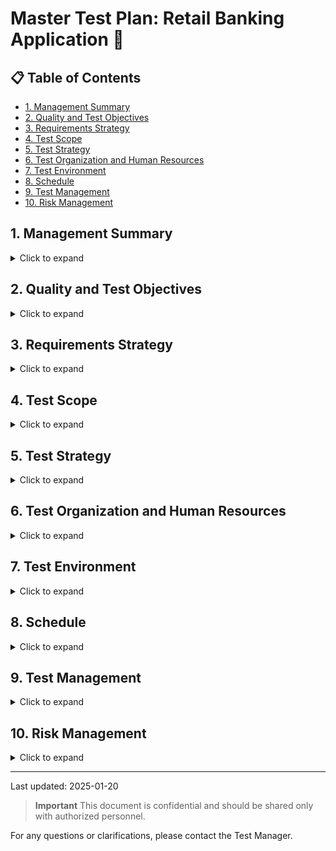 # Master Test Plan: Retail Banking Application 🏦

## 📋 Table of Contents
- [1. Management Summary](#1-management-summary)
- [2. Quality and Test Objectives](#2-quality-and-test-objectives)
- [3. Requirements Strategy](#3-requirements-strategy)
- [4. Test Scope](#4-test-scope)
- [5. Test Strategy](#5-test-strategy)
- [6. Test Organization and Human Resources](#6-test-organization-and-human-resources)
- [7. Test Environment](#7-test-environment)
- [8. Schedule](#8-schedule)
- [9. Test Management](#9-test-management)
- [10. Risk Management](#10-risk-management)

## 1. Management Summary
<details>
<summary>Click to expand</summary>

This document outlines the comprehensive test plan for our retail banking application. It serves as the primary reference for all testing activities throughout the project lifecycle.

### 1.1 Goals of the Master Test Plan

The primary goal of this Master Test Plan is to outline a comprehensive and structured approach to the testing of the retail banking application, to determine if the application meets all the business and technical requirements. This plan serves as a guide to align testing activities with the overall project objectives, aiming to achieve the following:

- **Validate Quality**: Validate that the retail banking application performs as expected across multiple channels, including online platforms, physical branches, ATMs, and in-person interactions.

- **Risk Mitigation**: Identify and address potential risks and defects early in our software development lifecycle to prevent post-release issues.

- **Regulatory Compliance**: Test that the application conforms to the banking regulations and security standards, such as PCI-DSS and GDPR as applicable, in order to protect the customer data and maintain transactions' integrity.

### 1.2 Summary of the Test Strategy

The test strategy for the retail banking application is a multi-pronged test approach:

- **Test Levels**: Testing will be conducted at the test levels, including Unit Testing, Integration Testing, System Testing, and User Acceptance Testing (UAT). In each test level, the focus will be different, in order to gauge application quality from different points of view.

- **Types of Testing**: The types of testing will include functional testing for core banking operations, performance testing to assess system scalability, security testing to test safety of the sensitive data, and usability testing to test the customer experience.

- **Test Automation Strategy**: Test automation will be used to increase repeatability and efficiency. Automated tests scripts will be developed for smoke testing, high-priority functional test scenarios and regression testing.

- **Defect Management**: A systematic defect management process will be followed to track and resolve issues. This includes categorizing defects by severity, prioritizing them based on impact, regular tracking for their timely resolution and retesting on resolution.

- **Test Environment and Data Strategy**: A controlled and consistent test environment will be established to replicate the production environment (as closely as feasible). Test data will be stored securely in a centralized repository, with anonymized and representative data sets available for test execution.

### 1.3 Purpose of the Document

This document serves as a detailed guide for the testing of the retail banking application. It provides a structured template, that is reusable in similar projects. It aims to:

- **Provide Clarity**: Give a clear understanding of the testing objectives, scope, and strategies to all stakeholders, including the client, project managers, business analysts, developers, and testers.

- **Increase Coordination**: Establish a common testing methodology and test approach to coordinate efforts within the testing team, and with the developers and other stakeholders.

- **Create Consistency**: Create a consistent test approach that can be adapted for future projects, encouraging the reuse of test assets and alignment with organizational testing standards.

- **Support Decision-Making**: Serve as a reference for decision-making throughout the software testing lifecycle, providing guidelines regarding test process management (for example managing the test progress, risk areas, and quality metrics).

</details>

## 2. Quality and Test Objectives
<details>
<summary>Click to expand</summary>

### 2.1 Overall Testing Goals

- **Verify Functionality**: Test if all the features and functionalities of the retail banking application meet the specified business requirements and give expected results across all user interfaces, including online banking, ATM interactions, and in-branch services.

- **Validate System Integration**: Confirm if all integrated systems, including third-party services (e.g. payment gateways, credit scoring systems), work correctly with the banking application.

- **Test Security and Compliance**: Verify that the application conforms to the banking regulations and security standards, such as PCI-DSS and GDPR as applicable, in order to protect the customer data and maintain transactions' integrity.

- **Test Performance and Scalability**: Assess the system's performance under various representative load conditions to test if it can handle scenarios, such as end-of-month transactions or promotional events.

- **Check User Experience**: Assess if the application provides an intuitive and user-friendly experience, with consistent and error-free navigation across all platforms.

- **Facilitate Defect Management**: Implement a systematic approach to identify, classify, and resolve defects promptly.

### 2.2 Key Performance Indicators (KPIs)

| KPI | Description | Success Metric |
|-----|-------------|----------------|
| Requirement Traceability | Traceability between business requirements and test cases | 100% (RTM) Compliance |
| Test Coverage | The percentage of requirements covered by test cases | 95% or higher |
| Test Execution Rate | The percentage of planned test cases executed within a given time | 90% or higher |
| Automated Test Execution Rate | The percentage of automated test scripts executed without manual intervention | 85% or higher |
| Test Execution Efficiency | Executed test cases give test results without false positives or false negatives | 90% or higher |
| Performance Benchmarks | Maximum response time of core banking transactions | 2 seconds |
| | Processing of concurrent transactions | 10,000 minimum |
| Defect Density | The number of defects identified per module | - |
| Defect Resolution Time | The average time taken to resolve defects from reporting to closure | High-priority defects <= 24 hours<br>Other defects <= 48 hours |
| User Acceptance Testing (UAT) Defects | The number and severity of defects identified during UAT | Zero critical-severity or high-priority defects |

> **Note**: These objectives and KPIs are selected merely to help evaluate the application's quality and the effectiveness of the testing process.

### Primary Objectives
- [ ] Ensure 99.99% system availability
- [ ] Verify all security requirements
- [ ] Validate regulatory compliance
- [ ] Confirm data integrity

### Quality Metrics
```
- Performance: < 2s response time
- Security: Zero critical vulnerabilities
- Usability: 95% user satisfaction
```
</details>

## 3. Requirements Strategy
<details>
<summary>Click to expand</summary>

### 3.1 Requirements Gathering Approach

The requirements gathering process will involve multiple stakeholders, such as business, product owners, development team, and the testing team. The process will follow these steps:

- **Stakeholder meetings**: Conduct workshops with business stakeholders to capture functional and non-functional requirements, including use cases (including specific scenarios related to online banking, ATM interactions, and in-branch processes) and user stories.

- **Document Analysis**: Review existing Business Requirement Documents (BRDs), Functional Specification Documents (FSDs), and regulatory compliance guidelines to identify detailed requirements and constraints that the application must satisfy.

- **Prototyping and User Feedback**: Create mockups or prototypes of key application features to gather initial feedback from end-users and other stakeholders.

- **Change Management**: There will be a process for managing changes to requirements throughout the project lifecycle. All changes must be reviewed, the impact on the testing scope and schedule must be evaluated and the changes agreed by all relevant stakeholders.

### 3.2 Requirements Prioritization

| Priority | Description |
|----------|-------------|
| Critical (Must-Have) | Essential for the core functioning of the banking application, such as transaction processing, account management, and security compliance |
| High (Should-Have) | Enhance the user experience or operational efficiency but are not critical for initial deployment, such as advanced reporting features and non-essential third-party integrations |
| Medium (Could-Have) | Provide value but are not crucial to the core application functionality |
| Low (Won't-Have for Now) | Can be deferred to future releases without impacting the overall application integrity or user experience |

### 3.3 Testing Traceability

As outlined in the 2.2 Key Performance Indicators (KPIs) section above, a comprehensive Requirement Traceability Matrix (RTM) will be used to map each requirement to corresponding test cases:

- **Traceability Links**: Each requirement will be uniquely identified and linked to specific test cases across test levels (unit, integration, system, and UAT).

- **Bidirectional Traceability**: The RTM will support bidirectional traceability, allowing for the identification of which test cases validate each requirement and vice versa.

- **Coverage Analysis**: It will be performed to identify any gaps in the testing process. This will involve reviewing the RTM to confirm that all high-priority requirements, as defined in the prioritization section, are covered by corresponding test cases.

- **Compliance and Audit Readiness**: The RTM will be maintained as a living document throughout the project lifecycle and will be used to demonstrate compliance with regulatory and business requirements during audits or project reviews.

### Requirements Coverage
| Requirement Type | Testing Approach | Priority |
|-----------------|------------------|-----------|
| Functional | End-to-End Testing | High |
| Security | Penetration Testing | Critical |
| Performance | Load Testing | High |
| Usability | User Acceptance | Medium |

</details>

## 4. Test Scope
<details>
<summary>Click to expand</summary>

### 4.1 Business Processes and Modules in Scope

The test scope will include the testing of all core and ancillary business processes of the retail banking application. This includes functional, non-functional, and regulatory compliance testing across various channels, which are online platforms, ATMs, and in-branch services.

The business processes and modules in scope are:

| Business Processes | Modules |
|-------------------|---------|
| Core Banking Operations | - Account management (opening, closing, and modifications)<br>- Transaction processing (fund transfers, bill payments, direct debits)<br>- Loan management (application, approval, and repayment)<br>- Card services (issuance, blocking, unblocking, PIN management) |
| Customer Management | - KYC (Know Your Customer) verification processes<br>- Profile management (contact information updates, security settings)<br>- Customer support and service requests (issue tracking, resolution) |
| Channel-Specific | - Online Banking: Web and mobile application functionalities, including secure login, dashboard navigation, transaction history, and notifications<br>- ATM Operations: Cash withdrawal, balance inquiry, fund transfers, and receipt generation<br>- In-Branch Transactions: Teller-assisted services, cash deposits and withdrawals, and cheque processing |
| Security and Compliance | - Authentication mechanisms (2FA, biometrics)<br>- Transaction security and encryption<br>- Compliance with regulatory requirements such as GDPR and PCI-DSS |
| Reporting and Analytics | - Generation of financial reports for customers and internal use<br>- Audit logs and activity tracking for compliance and fraud detection |

### 4.2 Out-of-Scope Items

| Business Processes | Description |
|-------------------|-------------|
| Third-Party Integrations | APIs or services from external partners not directly managed by the banking application team, unless they are critical to core functionality (e.g. payment gateway integrations) |
| Legacy System Compatibility | Testing backward compatibility with legacy systems that are scheduled for decommissioning and will not be used post-release |
| Future Enhancements and Non-Critical Features | Features planned for future releases, such as advanced AI-driven financial advisory modules or non-critical customer engagement tools like gamification elements |
| Infrastructure Testing | While the application's performance and scalability will be tested as per Section 2, detailed testing of underlying infrastructure (network stability, hardware resilience) is outside the current scope and will be managed by the infrastructure team |

### 4.3 Acceptance Criteria for Business Processes

Each business process within the scope will be considered acceptable for deployment if it meets the following criteria, as aligned with the requirements strategy outlined in Section 3:

- **Functional Accuracy**: All functional requirements, as defined in the RTM, must be met without any deviation. Test cases covering these requirements should have a pass rate of at least 95%, with no critical or high-priority defects remaining unresolved.

- **User Experience and Usability**: User interface elements should be accessible across all platforms (web, mobile, ATM). Usability testing results should show a satisfaction score of 90% or above from user feedback sessions.

- **Business Rule Validation**: All business rules, such as transaction limits, interest rate calculations, and eligibility criteria for loans, must be correctly implemented and validated by end-to-end tests.

- **Data Integrity and Consistency**: Data created, updated, or deleted during business processes should reflect accurately across all modules and reports.

### 4.4 Acceptance Criteria for Technical Solution

The technical solution acceptance criteria are defined to ensure that the system architecture and underlying technologies support the business requirements effectively. These criteria are:

- **Performance Benchmarks**: The application should meet predefined performance benchmarks, such as response times of less than 2 seconds for core transactions and the ability to handle up to 10,000 concurrent users with no degradation in service quality, as outlined in Section 2.2.

- **Scalability and Availability**: The system should demonstrate the ability to scale seamlessly during performance testing and maintain an uptime of 99.9% or higher during simulated peak load scenarios.

- **Security Compliance**: The technical solution must pass penetration testing and vulnerability assessments. There should be no critical or high-risk security defects in the final build.

- **Test Automation Coverage**: Automated test scripts, developed as per the Test Automation Strategy in Section 5, should be able to execute at least 85% of regression test cases.

### In Scope
- Core Banking Functions
- Security Features
- Integration Points
- User Interface
- Mobile Applications

### Out of Scope
- Third-party Systems
- Legacy System Migration

</details>

## 5. Test Strategy
<details>
<summary>Click to expand</summary>

### 5.1 Overall Test Approach

The overall test strategy is designed to ensure that all business processes and technical solution of the retail banking application are validated against the requirements outlined in Section 4, while achieving the quality and test objectives defined in Section 2. The strategy includes a combination of manual testing and automated testing, risk-based prioritization, and a focus on early defect detection.

#### Primary Objectives
- **Comprehensive Validation**: To test all functional and non-functional requirements are fully validated, covering business processes, technical requirements, and user experience.
- **Early Defect Detection**: To identify and resolve defects early in the development lifecycle.
- **Efficient Resource Utilization**: To optimize the use of human and technical resources by using structured test design techniques and test automation.
- **Regulatory Compliance**: To test that the application adheres to all relevant banking regulations and standards, minimizing compliance risks.

#### Test Approach
- **Phased Testing**: Testing will be conducted in clearly defined phases, corresponding to the test levels described in Section 5.2, to validate individual components, integrations, and the system as a whole.
- **Risk-Based Prioritization**: Test cases will be prioritized based on the business impact and technical complexity of the features, as explained in Section 3.2.
- **Test Automation**: Automated testing will be used for regression, smoke, and sanity tests, as outlined in Section 5.2.

### 5.2 Test Strategy Details

#### Test Levels
| Test Level | Scope | Responsibility | Tools |
|------------|-------|----------------|-------|
| Unit Testing | Validating the smallest units of code, typically functions or methods, to ensure they perform as expected in isolation | Development team for creating automated unit tests | JUnit (Java), pytest (Python) etc. |
| Integration Testing | Validating the interactions between integrated modules or services, testing if the data flows and communications between components are functioning correctly | Development team with support from the testing team, focusing on both internal and critical third-party integrations | Postman, SOAP UI for API testing, and custom scripts |
| System Testing | Validating the complete system against the requirements, covering end-to-end business processes and technical functionalities | Testing team, using the comprehensive test cases derived from the RTM in Section 3.3 | Selenium for UI testing, JMeter for performance testing, and manual testing |
| User Acceptance Testing (UAT) | Validating the system from the end-user perspective | End-users and business stakeholders, with support from the testing team for setting up environments and managing defects | - |

#### Testing Types
| Testing Type | Scope | Test Approach |
|--------------|-------|---------------|
| Functional Testing | Validate that all features and functionalities perform according to the business requirements, as detailed in Section 4.1 | Include both positive and negative test scenarios, focusing on core banking operations and customer management features |
| Performance Testing | Assess the application's response time, throughput, and scalability | Test performance under various load conditions |
| Security Testing | Test against vulnerabilities, such as SQL injection and XSS | Refer security compliance criteria in Section 4.4 |
| Exploratory Testing | Test to identify defects not covered by predefined test cases | Explore edge cases and unexpected user behaviors |
| Regression Testing | Validate that new changes including enhancements do not introduce defects in existing functionalities | Automate regression test suites will be executed after every major code change or release cycle |

### Test Design Strategy

#### Test Case Design Techniques
- **Equivalence Partitioning and Boundary Value Analysis**: To reduce the number of test cases while maintaining coverage
- **Decision Table Testing**: List all combinations for complex business rules, before testing
- **State Transition Testing**: For testing workflows and processes involving multiple states

#### Test Coverage Approach
- **Risk-Based Coverage**: Focuses on critical areas identified in Acceptance Criteria sections above, testing all high-risk functionalities in detail
- **100% Requirement Coverage**: All requirements in the RTM must have corresponding test cases

#### Prioritization of Test Cases
- **Critical Path Scenarios**: First priority, covering the most crucial business processes
- **High Risk and High Impact Areas**: Second priority, covering areas with high defect density or significant user impact

### Test Data Strategy

#### Approach to Generating and Managing Test Data
- **Data Generation Tools**: Use automated tools, such as Mock Data Generator, to generate large volumes of test data for performance and load testing
- **Data Management**: Manage test data sets centrally to help consistency across test environments
- **Data Privacy and Anonymization**: Use anonymization techniques, such that all personal data is anonymized to comply with any applicable regulations, such as GDPR

#### Data Migration Testing
- **Scope**: Validate that data is accurately and completely migrated from legacy systems to the new application
- **Approach**: Compare data before and after migration, verifying data integrity, consistency, and accessibility

### Test Environments Strategy

#### Environments Needed
- Development: For unit and integration testing by developers
- Staging: For system testing, replicating the production environment as accurately as feasible
- UAT: For final validation before deployment

#### Environment Management
- **Setup Procedures**: Standardize scripts and configurations to ensure consistency across environments
- **Maintenance**: Regularly update and monitor to ensure environments are stable and aligned with the latest code base
- **Access Management**: Role-based access control to restrict access to sensitive environments and data

### Test Automation Strategy

Automated tests will cover regression, smoke, and critical functional test cases. High-frequency and high-risk test cases will be automated first. The tools and frameworks for automation will include:
- Selenium for UI testing
- RestAssured for API testing
- JUnit for unit testing

A modular and reusable test automation framework will be used to ensure scalability and maintainability. Automated test cases will be maintained in the central version-controlled repository to manage changes effectively.

### Test Execution Strategy

Tests will be executed according to a predefined schedule, with priority given to critical path test cases:
- Smoke Testing on every new build
- Sanity Testing after minor changes
- Regular regression testing cycles

### Defect Management Strategy

Standard templates and fields will be used for defect reports. JIRA will be used for defect tracking and management.

#### Defect Priorities
| Priority | Description |
|----------|-------------|
| Critical | Defects that block major functionality and must be resolved before release |
| High | Significant defects impacting major functionalities but with workarounds available |
| Medium | Defects that impact non-critical functionalities |
| Low | Minor issues that do not affect core functionality |

#### Defect Lifecycle
| Step | Description |
|------|-------------|
| Reporting | Defects are logged with detailed information and reproducible steps |
| Assigning | Defects are assigned to developers based on priority and impact |
| Fixing | Developers resolve the defect |
| Retesting | Testers validate the fix and ensure no new defects are introduced |
| Closure | Defects are closed after successful retesting |


</details>

## 6. Test Organization and Human Resources
<details>
<summary>Click to expand</summary>

### 6.1 Test Team Structure

The test team for the retail banking application is organized to efficiently conduct all testing activities across the diverse channels, which are online, in-branch, ATMs, and in-person banking. The organizational structure uses specialized roles that correspond to the key testing activities identified in the Test Strategy (Section 5).

#### Test Team Roles and Responsibilities

| Role | Responsibility Summary | Responsibilities |
|------|----------------------|------------------|
| Test Lead (1) | Manage the testing lifecycle, align testing activities with the project goals, and guide adherence to the Test Strategy | - Develop and maintain this Master Test Plan<br>- Coordinate resource allocation, test design, test execution, and defect management<br>- Facilitate communication between the test team and other project stakeholders<br>- Manage risk assessment and mitigation strategies as described in Section 10 |
| Functional Testers (3) | Validate business processes, testing if the acceptance criteria defined in Section 4 is met | - Design, write and execute test cases based on business requirements and workflows outlined in the Requirements Strategy (Section 3)<br>- Validate all business processes in scope, as defined in Section 4<br>- Report defects with detailed reproduction steps and communicate with developers for resolution, re-testing and closure |
| API Testers (2) | Validate API endpoints and service integrations between modules | - Develop and execute API test cases for validating data integrity and service interactions<br>- Test if all service endpoints meet the specified functional and performance criteria<br>- Automate API test cases where applicable |
| Back-End Testers (2) | Validate database operations, data migrations, and business logic at the back-end level | - Conduct database validation by testing data integrity during data migrations<br>- Validate business logic at the back-end, against the business requirements<br>- Collaborate with the performance tester for back-end performance validation |
| Performance Tester (1) | Conduct performance testing to ensure the system meets defined performance criteria | - Design, develop and execute performance test scripts for load, stress, and endurance testing<br>- Analyze results and identify performance bottlenecks<br>- Provide performance results, performance issues and high-level recommendations to improve application performance |
| Security Tester (1) | Identify security vulnerabilities, to test compliance with security standards | - Conduct security assessments, including penetration testing and vulnerability scanning<br>- Validate compliance with security standards and best practices<br>- Report security defects and coordinate with development teams for resolution, re-testing and closure |
| Automation Testers (2) | Develop and maintain automated test suites for regression, smoke, and sanity testing | - Design, develop and maintain automated test scripts for sanity testing and regression testing<br>- Integrate automated tests into the CI/CD pipeline<br>- Refactor automated tests and update them as needed to adapt to changes in the application |
| UAT Coordinator (1) | Coordinate User Acceptance Testing with business stakeholders | - Plan, manage and facilitate the UAT process, by engaging and keeping business stakeholders informed<br>- Facilitate UAT test case execution and collect feedback<br>- Report UAT findings to the Test Lead and assist in addressing any identified defects |

### 6.2 Communication Plan and Reporting Hierarchy

Clear communication and reporting are needed to keep all project stakeholders informed of testing progress, risks, and issues. The following communication plan establishes a structured approach to reporting and collaboration.

#### Reporting Hierarchy

1. **Test Lead**: Reports to the Project Manager and Project Steering Committee on overall test progress, major issues, and risk management.
2. **Testers**: Report daily to the Test Lead with updates on test execution, defect status, and any impediments.
3. **UAT Coordinator**: Reports UAT progress and findings to the Test Lead and Business Stakeholders.

#### Communication Plan

| Meeting Name | Attendees | Agenda | Report Format |
|--------------|-----------|---------|---------------|
| Daily Stand-Up Meeting | Test Lead with all testers | Review progress, discuss the day's focus, and address any blockers | **Date**: [MM/DD/YYYY]<br>**Test Cases Designed**: [Total/Planned]<br>**Test Cases Executed**: [Total/Planned]<br>**Defects Found**: [List with Severity and Status]<br>**Blocked Test Cases**: [Count and Reason] |
| Weekly Status Meeting | Test Lead, Project Manager, and key stakeholders | Review overall test progress, discuss any deviations from the schedule, and adjust priorities as needed | **Overall Test Progress**: [Percentage of executed vs. planned]<br>**Defect Summary**:<br>- Critical: [Count and Status]<br>- High: [Count and Status]<br>- Medium: [Count and Status]<br>- Low: [Count and Status]<br>**Risks & Mitigation**: [Current risks and mitigation plans]<br>**Upcoming Activities**: [Planned tests and focus areas for the coming week] |
| Defect Triage Meeting | Test Lead, developers, product owners, and relevant stakeholders | Discuss newly reported defects, assess their impact, and prioritize resolution | **Defect ID**: [Unique identifier]<br>**Description**: [Brief summary]<br>**Severity**: [Critical, High, Medium, Low]<br>**Status**: [New, Open, Fixed, Closed]<br>**Assigned To**: [Developer or team]<br>**Comments**: [Additional details or reproduction steps] |
| UAT Review Session | UAT Coordinator and business stakeholders | Review UAT progress and gather feedback | **UAT Scenario ID**: [Unique identifier]<br>**Scenario Description**: [Brief description]<br>- Result: [Pass/Fail]<br>- Defects Raised: [Count and details]<br>- Feedback: [Stakeholder feedback] |
| Ad-Hoc Communication | As needed | Quick updates or issue resolution | None |

### Team Structure
```mermaid
graph TD
    A[Test Manager] --> B[Test Lead]
    B --> C[Automation Testers]
    B --> D[Manual Testers]
    B --> E[Security Testers]
```

### Roles and Responsibilities
- Test Manager: Overall test strategy
- Test Lead: Day-to-day coordination
- Testers: Test execution and reporting

</details>

## 7. Test Environment
<details>
<summary>Click to expand</summary>

### 7.1 Hardware and Software Requirements

The test environment for the retail banking application must replicate the production environment as closely as feasible in order to get realistic test results. This section outlines the necessary hardware and software components required to support the testing activities across different test levels and types as defined in the Test Strategy (Section 5).

#### 7.1.1 Hardware Requirements

**Servers:**
- **Application Servers**: 4 servers to host the application under test
  - 16 GB RAM minimum
  - 8-core CPUs
  - 1 TB SSD storage

- **Database Servers**: 2 servers to host relational databases for back-end testing
  - 32 GB RAM
  - 16-core CPUs
  - 2 TB SSD storage

- **Performance Testing Servers**: 2 dedicated servers for load and performance testing
  - High I/O capabilities
  - 64 GB RAM

**Client Machines:**
- **Desktop/Workstations**: Multiple configurations for cross-platform testing
  - Operating Systems: Windows, macOS, Linux
  - Browsers: Chrome, Firefox, Safari, Edge
  - Minimum specs: 8 GB RAM, 256 GB SSD storage

- **Mobile Devices**: Various devices for mobile testing
  - Android and iOS platforms
  - Different screen sizes
  - Various OS versions

**Networking Hardware:**
- **Switches/Routers**: Configured for network condition simulation
- **VPN Access**: Secure access for remote testing teams

#### 7.1.2 Software Requirements

**Operating Systems:**
- **Server OS**: 
  - Windows Server 2019
  - Ubuntu 20.04 LTS
- **Client OS**:
  - Windows 10 and Windows 11
  - macOS 11
  - Ubuntu 18.04+

**Databases:**
- **Relational Databases**:
  - Oracle 19c
  - Microsoft SQL Server 2019
- **NoSQL Databases**:
  - MongoDB 4.4 for specific module testing

**Middleware:**
- Apache Kafka for real-time data streaming and integration testing

**Browsers:**
- Latest versions of:
  - Chrome
  - Firefox
  - Safari
  - Microsoft Edge

### 7.2 Testing Tools and Technologies

| Category | Tools | Purpose |
|----------|-------|----------|
| Test Management Tools | - Jira<br>- Zephyr | - Managing test cases, user stories, and defects<br>- Test case management and metrics generation |
| Test Automation Tools | - Selenium<br>- Appium<br>- Postman<br>- Jenkins | - Web application automation<br>- Mobile testing automation<br>- API testing and automation<br>- CI/CD automation |
| Performance Testing Tools | - JMeter<br>- LoadRunner | - Load testing and concurrent user simulation<br>- Complex performance scenarios and reporting |
| Security Testing Tools | - OWASP ZAP<br>- Burp Suite | - Dynamic application security testing<br>- Manual penetration testing |
| Database Testing Tools | - SQL Developer<br>- DBUnit | - Database validation and integrity testing<br>- Automated database testing |

### 7.3 Environment Configuration Management

#### Version Control
- **Source Control System**: 
  - Git for all code, scripts, and configurations
  - Includes server setup and test data configurations
- **Environment Branching Strategy**:
  - Separate branches for each environment (Development, Staging, UAT)
  - Controlled changes and rollback capability

#### Configuration Management Tools
- **Ansible/Chef**:
  - Automated deployment and configuration
  - Environment consistency maintenance
  - Minimized manual setup errors

#### Environment Setup and Maintenance
- **Automated Setup**:
  - Scripted environment setup
  - Application deployment automation
  - Software component installation
- **Environment Verification**:
  - Automated health checks post-deployment
  - Service availability verification

#### Access Control and Monitoring
- **Access Control**:
  - Role-based access control (RBAC)
  - Access logging and tracking
  - Unauthorized access monitoring
- **Monitoring and Alerts**:
  - Tools: Nagios and New Relic
  - Health and performance monitoring
  - Automated alerting system

#### Environment Reset and Data Refresh
- **Scheduled Resets**:
  - Regular environment resets (weekly)
  - Baseline state maintenance
  - Test data consistency
- **Data Refresh**:
  - Periodic data updates
  - Data anonymization and masking
  - Privacy regulation compliance

### Environment Setup
```
Development --> Testing --> Staging --> Production
```

### Infrastructure Requirements
- [ ] Test servers
- [ ] Database instances
- [ ] Network configuration
- [ ] Security tools

</details>

## 8. Schedule
<details>
<summary>Click to expand</summary>

### 8.1 Detailed Testing Timeline

The testing activities for the retail banking application are structured in phases, each aligning with the milestones defined in the Test Strategy (Section 5) and adhering to the resource allocations and test environment setups (Section 6 and Section 7).

| Phase | Start Date | End Date | Objectives | Activities |
|-------|------------|----------|------------|------------|
| Planning & Preparation | 01-Jan-2025 | 31-Jan-2025 | Test readiness across all environments and team members | - Finalize test plans, test cases, and scripts<br>- Setup and validate test environments<br>- Train team members on tools and processes |
| Unit Testing | 01-Feb-2025 | 28-Feb-2025 | Detect and fix component-level defects early | - Execute unit tests for individual components<br>- Verify code modules against technical specifications |
| Integration Testing | 01-Mar-2025 | 31-Mar-2025 | Set up communication and data integrity between modules | - Conduct integration tests for combined components<br>- Validate module interactions and data flow |
| System Testing | 01-Apr-2025 | 31-May-2025 | Validate overall system behavior and performance under expected loads | - Conduct end-to-end functional tests<br>- Conduct non-functional tests (e.g., performance, security) |
| Regression Testing | 01-Jun-2025 | 15-Jun-2025 | Test stability of the system after changes | - Re-test impacted functionalities after bug fixes and updates |
| User Acceptance Testing (UAT) | 16-Jun-2025 | 15-Jul-2025 | Gain formal approval from stakeholders for the application release | - Coordinate with business stakeholders for UAT<br>- Validate against business requirements and processes |
| Final Validation & Pre-Production | 16-Jul-2025 | 31-Jul-2025 | Validate deployment readiness | - Conduct final sanity tests in the pre-production environment |
| Production Rollout Support | 01-Aug-2025 | 15-Aug-2025 | Smooth transition to the production environment | - Support deployment activities<br>- Monitor for critical issues post-deployment |
| Project Closure & Retrospective | 16-Aug-2025 | 31-Aug-2025 | Summarize test results and key findings | - Document lessons learned<br>- Archive test artifacts and reports |

### 8.2 Milestones and Deliverables

| Milestone | Date | Deliverables | Acceptance Criteria |
|-----------|------|--------------|-------------------|
| Test Planning Completion | 31-Jan-2025 | Finalized Master Test Plan, Test Cases, and Test Data | All test artifacts reviewed and approved by stakeholders |
| Unit Testing Completion | 28-Feb-2025 | Unit Test Results, and Defect Logs | All critical and high-priority unit test cases executed with defects documented |
| Integration Testing Completion | 31-Mar-2025 | Integration Test Results, and Interface Testing Reports | All integration scenarios tested and data flow verified between modules |
| System Testing Completion | 31-May-2025 | Functional and Non-Functional Test Reports, Performance and Security Test Results | System behaves as expected under various conditions; no critical defects open |
| Regression Testing Completion | 15-Jun-2025 | Regression Test Results, and Defect Summary Report | All regression test cases passed; no critical or high-priority defects remain |
| User Acceptance Testing (UAT) Completion | 15-Jul-2025 | UAT Test Results, and Stakeholder Sign-off | All business scenarios validated, and stakeholder approval obtained |
| Pre-Production Validation Completion | 31-Jul-2025 | Sanity Test Results, and completed Deployment Checklist | All pre-production tests passed, and deployment readiness confirmed |
| Production Rollout Completion | 15-Aug-2025 | Post-Deployment Report, and Production Sign-off | Successful deployment, and no critical issues post-release |
| Project Closure | 31-Aug-2025 | Project Closure Report, and Lessons Learned Document | All test artifacts archived, and project retrospective conducted |

### Timeline
| Phase | Start Date | End Date | Status |
|-------|------------|----------|---------|
| Planning | 2025-02-01 | 2025-02-15 | Pending |
| Execution | 2025-02-16 | 2025-04-15 | Pending |
| Reporting | 2025-04-16 | 2025-04-30 | Pending |

</details>

## 9. Test Management
<details>
<summary>Click to expand</summary>

### 9.1 Test Environment Management

Test Environment Management encompasses the setup, configuration, monitoring, and maintenance of environments required throughout the testing lifecycle.

#### Environment Setup and Configuration

- **Environment Types**: 
  - Development, Testing, Staging, and Production environments
  - Each environment mirrors specific aspects of production
  - Configured based on testing types (functional, performance, security)

- **Configuration Management**:
  - Version-controlled environment configurations
  - Documented server settings, database connections, network configurations
  - Formal change management process for configuration changes

- **Test Data Management**:
  - Test data strategies applied across environments
  - Compliance with privacy regulations
  - Use of anonymized or synthetic data where required

#### Environment Monitoring and Maintenance

- **Monitoring Tools**:
  - Implementation of Nagios/Splunk for environment health monitoring
  - Server performance, database integrity, and network status tracking
  - Automated alerts for deviations and potential issues

- **Regular Maintenance**:
  - Scheduled database refreshes
  - System patches and hardware upgrades
  - Off-peak hour maintenance windows

- **Environment Access Management**:
  - Role-based access control (RBAC)
  - Logged and reviewed access requests
  - Controlled access to sensitive data and configurations

### 9.2 Metrics and Reporting

#### Test Progress Metrics

| Metric | Description | Purpose |
|--------|-------------|----------|
| Test Case Execution | Track planned, executed, passed, failed, and blocked cases | Assess testing progress and predict completion timelines |
| Defect Density | Number of defects per module/functionality | Identify high-risk areas requiring additional focus |
| Test Case Pass Rate | Ratio of passed to total executed cases | Indicate application stability and quality |

#### Test Coverage Metrics

- **Requirements Coverage**:
  - Percentage of requirements mapped to test cases
  - Traceability maintained through Jira
  - Validation of business and technical requirements

- **Code Coverage**:
  - Statement and branch coverage tracking
  - Tools: JaCoCo (Java), Coverage.py (Python)
  - Focus on critical code paths

- **Risk-Based Coverage**:
  - Prioritization of high-risk areas
  - Alignment with risk assessment (Section 10)
  - Enhanced testing focus on critical functionality

#### Quality Metrics

| Metric | Description | Target |
|--------|-------------|--------|
| Defect Detection Percentage (DDP) | Ratio of defects found in testing vs. production | >90% |
| Defect Leakage | Production defects tracking | <5% |
| Mean Time to Resolution (MTTR) | Average defect resolution time | <48 hours |

#### Reporting Cadence

| Report Type | Frequency | Content | Audience |
|------------|-----------|----------|-----------|
| Daily Status | Daily | Test execution progress, defect status, blockers | Internal team |
| Test Summary | Weekly | Progress, deviations, metrics overview | Stakeholders |
| Phase End | Per phase | Detailed analysis, metrics, lessons learned | All parties |

### 9.3 Test Documentation and Version Control

#### Test Documentation

- **Test Plans and Test Cases**:
  - Central Git repository storage
  - Organized by project and phase
  - Peer review process
  - Version control implementation

- **Defect Reports**:
  - Maintained in Jira
  - Detailed tracking of status, priority, severity
  - Resolution documentation
  - Historical data archival

- **Test Execution Logs**:
  - Automated test results
  - Manual test execution records
  - Traceability maintenance
  - Audit support documentation

#### Version Control

- **Test Artifacts Versioning**:
  - Git-based version control
  - Change tracking
  - Collaboration support
  - Version management

- **Baseline Management**:
  - Key milestone baselines
  - Progress measurement
  - Cross-phase consistency
  - Alignment with Section 8 milestones

- **Change Management**:
  - Formal change control process
  - Review and approval workflow
  - Documentation requirements
  - Impact assessment

</details>

## 10. Risk Management
<details>
<summary>Click to expand</summary>

### 10.1 Risk Identification and Assessment

#### Identified Risks

- **Technical Risks**:
  - Integration issues between components
  - Challenges with third-party APIs
  - Legacy system integration complexities

- **Compliance Risks**:
  - Financial regulations compliance
  - Data protection laws adherence
  - Industry standards conformity

- **Resource Risks**:
  - Key personnel dependency
  - Potential resource unavailability
  - Knowledge transfer challenges

- **Schedule Risks**:
  - Development delays impact
  - Compressed testing timelines
  - Testing thoroughness concerns

- **Data Security Risks**:
  - Sensitive data handling
  - Potential security breaches
  - Customer information protection

#### Risk Assessment Matrix

| Risk Category | Probability | Impact | Classification |
|--------------|-------------|---------|----------------|
| Integration Issues | High | High | Critical |
| Compliance Risks | High | High | Critical |
| Resource Risks | Medium | Medium | Moderate |
| Schedule Risks | Medium | Medium | Moderate |
| Data Security | Low | High | High |

### 10.2 Mitigation Strategies

#### General Mitigation Approaches

- **Cross-Functional Collaboration**:
  - Early risk identification
  - Inter-team coordination
  - Proactive communication channels

- **Training Initiatives**:
  - Regulatory compliance training
  - Security best practices
  - Team awareness building

#### Specific Risk Mitigation

| Risk Type | Mitigation Strategy | Implementation Approach |
|-----------|-------------------|------------------------|
| Technical | Automated integration testing | - CI/CD pipeline integration<br>- Regular code reviews<br>- Pair programming practices |
| Compliance | Regular audits and reviews | - Periodic compliance checks<br>- Pre-testing phase verification<br>- Documentation maintenance |
| Resource | Knowledge sharing | - Documentation protocols<br>- Cross-training programs<br>- Backup resource pool |
| Schedule | Flexible planning | - Built-in schedule buffers<br>- Critical test prioritization<br>- Agile adaptation capabilities |
| Security | Enhanced protection measures | - Data encryption<br>- Access control implementation<br>- Security testing protocols |

### 10.3 Contingency Plans

#### General Contingency Framework

- **Prioritized Response Plans**:
  - Clear action steps
  - Defined responsibilities
  - Implementation timelines

- **Schedule Buffer**:
  - Two-week buffer allocation
  - Risk-based schedule adjustments
  - Resource reallocation plans

#### Specific Contingency Measures

| Scenario | Immediate Actions | Follow-up Measures |
|----------|------------------|-------------------|
| Technical Integration Issues | - Assign expert resources<br>- Reprioritize testing | - Root cause analysis<br>- Process improvement implementation |
| Compliance Issues | - Halt affected testing<br>- Escalate to compliance team | - Documentation updates<br>- Audit trail maintenance |
| Resource Unavailability | - Deploy cross-trained staff<br>- Adjust testing schedule | - Knowledge transfer sessions<br>- Resource pool expansion |
| Schedule Delays | - Prioritize high-risk areas<br>- Adjust test strategy | - Timeline reassessment<br>- Stakeholder communication |
| Data Breaches | - Initiate incident response<br>- Notify stakeholders | - Security measure review<br>- Control enhancement |

### 10.4 Monitoring and Reporting

#### Risk Monitoring

- **Regular Reviews**:
  - Weekly risk register updates
  - Team status meetings
  - Risk metric tracking

- **Reporting Structure**:
  - Weekly test summary inclusion
  - Stakeholder updates
  - Mitigation progress tracking

#### Key Performance Indicators

| Metric | Frequency | Target |
|--------|-----------|--------|
| Risk Resolution Rate | Weekly | 90% |
| Open Risk Items | Daily | <5 high-priority items |
| Mitigation Effectiveness | Monthly | >85% success rate |

</details>

---
Last updated: 2025-01-20

> **Important**
> This document is confidential and should be shared only with authorized personnel.

For any questions or clarifications, please contact the Test Manager.
